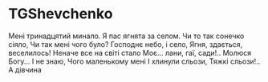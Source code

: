 # TGShevchenko

Мені тринадцятий минало.
Я пас ягнята за селом.
Чи то так сонечко сіяло,
Чи так мені чого було?
Господнє небо, і село,
Ягня, здається, веселилось!
Неначе все на світі стало
Моє... лани, гаї, сади!..
Молюся Богу... І не знаю,
Чого маленькому мені
І хлинули сльози,
Тяжкі сльози!.. А дівчина
